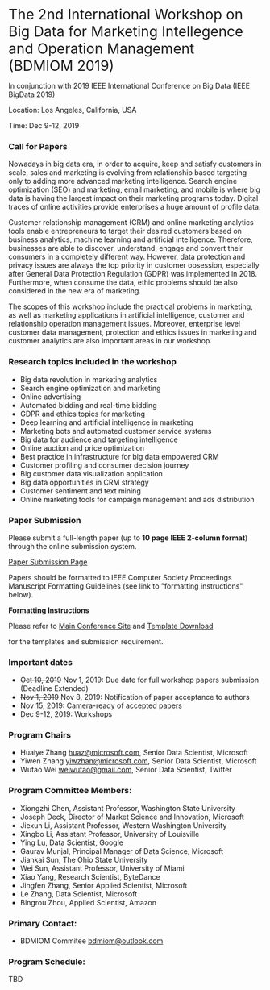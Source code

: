 <span style="font-size: 2em;">
The 2nd International Workshop on Big Data for Marketing Intellegence and Operation Management (BDMIOM 2019)</span>

<span style="font-size: 1em;">In conjunction with 2019 IEEE International Conference on Big Data (IEEE BigData 2019)</span>

<span style="font-size: 1em;">Location: Los Angeles, California, USA</span>

<span style="font-size: 1em;">Time: Dec 9-12, 2019</span>

### Call for Papers
Nowadays in big data era, in order to acquire, keep and satisfy customers in scale, sales and marketing is evolving from relationship based targeting only to adding more advanced marketing intelligence. Search engine optimization (SEO) and marketing, email marketing, and mobile is where big data is having the largest impact on their marketing programs today. Digital traces of online activities provide enterprises a huge amount of profile data. 

Customer relationship management (CRM) and online marketing analytics tools enable entrepreneurs to target their desired customers based on business analytics, machine learning and artificial intelligence. Therefore, businesses are able to discover, understand, engage and convert their consumers in a completely different way. However, data protection and privacy issues are always the top priority in customer obsession, especially after General Data Protection Regulation (GDPR) was implemented in 2018. Furthermore, when consume the data, ethic problems should be also considered in the new era of marketing.
 
The scopes of this workshop include the practical problems in marketing, as well as marketing applications in artificial intelligence, customer and relationship operation management issues. Moreover, enterprise level customer data management, protection and ethics issues in marketing and customer analytics are also important areas in our workshop. 

### Research topics included in the workshop
-	Big data revolution in marketing analytics
-	Search engine optimization and marketing
-	Online advertising
- Automated bidding and real-time bidding
-	GDPR and ethics topics for marketing
-	Deep learning and artificial intelligence in marketing
-	Marketing bots and automated customer service systems
-	Big data for audience and targeting intelligence
-	Online auction and price optimization
-	Best practice in infrastructure for big data empowered CRM
-	Customer profiling and consumer decision journey
-	Big customer data visualization application
-	Big data opportunities in CRM strategy
-	Customer sentiment and text mining 
- Online marketing tools for campaign management and ads distribution

### Paper Submission
Please submit a full-length paper (up to **10 page IEEE 2-column format**) through the online submission system.

[Paper Submission Page](https://wi-lab.com/cyberchair/2019/bigdata19/index.php)

Papers should be formatted to IEEE Computer Society Proceedings Manuscript Formatting Guidelines (see link to "formatting instructions" below). 

**Formatting Instructions**

Please refer to 
[Main Conference Site](http://cci.drexel.edu/bigdata/bigdata2019/CallPapers.html) and [Template Download](https://www.ieee.org/conferences/publishing/templates.html)

for the templates and submission requirement.


### Important dates
- ~~Oct 10, 2019~~ Nov 1, 2019: Due date for full workshop papers submission (Deadline Extended)
- ~~Nov 1, 2019~~  Nov 8, 2019: Notification of paper acceptance to authors
- Nov 15, 2019: Camera-ready of accepted papers
- Dec 9-12, 2019: Workshops

### Program Chairs
- Huaiye Zhang <huaz@microsoft.com>, Senior Data Scientist, Microsoft
- Yiwen Zhang <yiwzhan@microsoft.com>, Senior Data Scientist, Microsoft
- Wutao Wei <weiwutao@gmail.com>, Senior Data Scientist, Twitter

### Program Committee Members:
- Xiongzhi Chen, Assistant Professor, Washington State University
- Joseph Deck, Director of Market Science and Innovation, Microsoft
- Jiexun Li, Assistant Professor, Western Washington University
- Xingbo Li, Assistant Professor, University of Louisville
- Ying Lu, Data Scientist, Google
- Gaurav Munjal, Principal Manager of Data Science, Microsoft
- Jiankai Sun, The Ohio State University
- Wei Sun, Assistant Professor, University of Miami
- Xiao Yang, Research Scientist, ByteDance
- Jingfen Zhang, Senior Applied Scientist, Microsoft  
- Le Zhang, Data Scientist, Microsoft
- Bingrou Zhou, Applied Scientist, Amazon

### Primary Contact:
- BDMIOM Commitee <bdmiom@outlook.com>

### Program Schedule:
TBD
